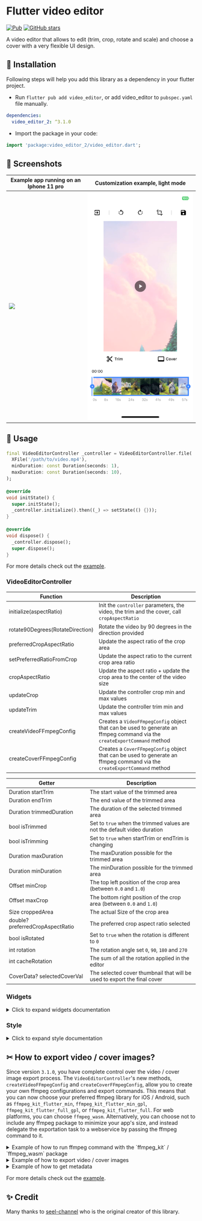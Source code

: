 # Flutter video editor

[![Pub](https://img.shields.io/pub/v/video_editor_2.svg)](https://pub.dev/packages/video_editor_2)
[![GitHub stars](https://img.shields.io/github/stars/Alberto-Monteiro/video_editor?style=social)](https://github.com/Alberto-Monteiro/video_editor/stargazers)

A video editor that allows to edit (trim, crop, rotate and scale) and choose a cover with a very flexible UI design.

## 📖 Installation

Following steps will help you add this library as a dependency in your flutter project.

- Run `flutter pub add video_editor`, or add video_editor to `pubspec.yaml` file manually.

```yaml
dependencies:
  video_editor_2: ^3.1.0
```

- Import the package in your code:

```dart
import 'package:video_editor_2/video_editor.dart';
```

## 📸 Screenshots

| Example app running on an Iphone 11 pro | Customization example, light mode |
| --------------------------------------- | --------------------------------- |
| ![](./assets/demo.gif)                  | ![](./assets/light_editor.png)    |

## 👀 Usage

```dart
final VideoEditorController _controller = VideoEditorController.file(
  XFile('/path/to/video.mp4'),
  minDuration: const Duration(seconds: 1),
  maxDuration: const Duration(seconds: 10),
);

@override
void initState() {
  super.initState();
  _controller.initialize().then((_) => setState(() {}));
}

@override
void dispose() {
  _controller.dispose();
  super.dispose();
}
```

For more details check out the [example](https://github.com/Alberto-Monteiro/video_editor/tree/master/example).

### VideoEditorController

| Function                         | Description                                                                                           |
| -------------------------------- |-------------------------------------------------------------------------------------------------------|
| initialize(aspectRatio)          | Init the `controller` parameters, the video, the trim and the cover, call `cropAspectRatio`           |
| rotate90Degrees(RotateDirection) | Rotate the video by 90 degrees in the direction provided                                              |
| preferredCropAspectRatio         | Update the aspect ratio of the crop area                                                              |
| setPreferredRatioFromCrop        | Update the aspect ratio to the current crop area ratio                                                |
| cropAspectRatio                  | Update the aspect ratio + update the crop area to the center of the video size                        |
| updateCrop                       | Update the controller crop min and max values                                                         |
| updateTrim                       | Update the controller trim min and max values                                                         |
| createVideoFFmpegConfig          | Creates a `VideoFFmpegConfig` object that can be used to generate an ffmpeg command via the `createExportCommand` method |
| createCoverFFmpegConfig          | Creates a `CoverFFmpegConfig` object that can be used to generate an ffmpeg command via the `createExportCommand` method  |

| Getter                           | Description                       |
| -------------------------------- | --------------------------------- |
| Duration startTrim               | The start value of the trimmed area |
| Duration endTrim                 | The end value of the trimmed area |
| Duration trimmedDuration         | The duration of the selected trimmed area |
| bool isTrimmed                   | Set to `true` when the trimmed values are not the default video duration |
| bool isTrimming                  | Set to `true` when startTrim or endTrim is changing |
| Duration maxDuration             | The maxDuration possible for the trimmed area |
| Duration minDuration             | The minDuration possible for the trimmed area |
| Offset minCrop                   | The top left position of the crop area (between `0.0` and `1.0`) |
| Offset maxCrop                   | The bottom right position of the crop area (between `0.0` and `1.0`) |
| Size croppedArea                 | The actual Size of the crop area |
| double? preferredCropAspectRatio | The preferred crop aspect ratio selected |
| bool isRotated                   | Set to `true` when the rotation is different to `0` |
| int rotation                     | The rotation angle set `0`, `90`, `180` and `270` |
| int cacheRotation                | The sum of all the rotation applied in the editor |
| CoverData? selectedCoverVal      | The selected cover thumbnail that will be used to export the final cover |

### Widgets

<details>
  <summary>Click to expand widgets documentation</summary>

####  Crop
##### 1. CropGridViewer

This widget is used to enable the crop actions on top of the video (CropGridViewer.edit), or only to preview the cropped result (CropGridViewer.preview).

| Param                            | Description                       |
| -------------------------------- | --------------------------------- |
| required VideoEditorController controller | The `controller` param is mandatory so every change in the controller settings will propagate in the crop view |
| EdgeInsets margin | The amount of space by which to inset the crop view, not used in preview mode |
| bool rotateCropArea | To preserve `preferredCropAspectRatio` when crop view is rotated |

#### Trimmer

##### 1. TrimSlider

Display the trimmer containing video thumbnails with rotation and crop parameters.

| Param                            | Description                       |
| -------------------------------- | --------------------------------- |
| required VideoEditorController controller | The `controller` param is mandatory so every change in the controller settings will propagate in the trim slider view |
| double height = 0.0 | The `height` param specifies the height of the generated thumbnails |
| double quality = 10 | The `quality` param specifies the quality of the generated thumbnails, from 0 to 100 ([more info](https://pub.dev/packages/get_thumbnail_video)) |
| double horizontalMargin = 0.0 | The `horizontalMargin` param specifies the horizontal space to set around the slider. It is important when the trim can be dragged (`controller.maxDuration` < `controller.videoDuration`) |
| Widget? child | The `child` param can be specify to display a widget below this one (e.g: TrimTimeline) |
| bool hasHaptic = true | The `hasHaptic` param specifies if haptic feed back can be triggered when the trim touch an edge (left or right) |
| double maxViewportRatioo = 2.5 | The `maxViewportRatio` param specifies the upper limit of the view ratio |
| ScrollController? scrollController | The `scrollController` param specifies the scroll controller to use for the trim slider view |

##### 2. TrimTimeline

Display the video timeline.

| Param                            | Description                       |
| -------------------------------- | --------------------------------- |
| required VideoEditorController controller | The `controller` param is mandatory so depending on the `controller.maxDuration`, the generated timeline will be different |
| double quantity = 8 | Expected `quantity` of elements shown in the timeline |
| EdgeInsets padding = EdgeInsets.zero | The `padding` param specifies the space surrounding the timeline |
| String localSeconds = 's' | The String to represents the seconds to show next to each timeline element |
| TextStyle? textStyle | The TextStyle to use to style the timeline text |

#### Cover
##### 1. CoverSelection

Display a couple of generated covers with rotation and crop parameters to updated the selected cover.

| Param                            | Description                       |
| -------------------------------- | --------------------------------- |
| required VideoEditorController controller | The `controller` param is mandatory so every change in the controller settings will propagate in the cover selection view |
| double size = 0.0 | The `size` param specifies the max size of the generated thumbnails |
| double quality = 10 | The `quality` param specifies the quality of the generated thumbnails, from 0 to 100 ([more info](https://pub.dev/packages/get_thumbnail_video)) |
| double horizontalMargin = 0.0 | The `horizontalMargin` param need to be specify when there is a margin outside the crop view, so in case of a change the new layout can be computed properly. |
| int quantity = 5 | The `quantity` param specifies the quantity of thumbnails to generate |
| Wrap? wrap | The `wrap` widget to use to customize the thumbnails wrapper |
| Function? selectedCoverBuilder | To returns how the selected cover should be displayed |

##### 2. CoverViewer

Display the selected cover with rotation and crop parameters.

| Param                            | Description                       |
| -------------------------------- | --------------------------------- |
| required VideoEditorController controller | The `controller` param is mandatory so every change in the controller settings will propagate the crop parameters in the cover view |
| String noCoverText = 'No selection' | The `noCoverText` param specifies the text to display when selectedCover is `null` |

</details>

### Style

<details>
  <summary>Click to expand style documentation</summary>

#### 1. CropStyle

You can create your own CropStyle class to customize the CropGridViewer appareance.

| Param                            | Description                       |
| -------------------------------- | --------------------------------- |
| Color croppingBackground = Colors.black.withOpacity(0.48) | The `croppingBackground` param specifies the color of the paint area outside the crop area when copping |
| Color background = Colors.black | The `background` param specifies the color of the paint area outside the crop area when not copping |
| double gridLineWidth = 1 | The `gridLineWidth` param specifies the width of the crop lines |
| Color gridLineColor = Colors.white | The `gridLineColor` param specifies the color of the crop lines |
| int gridSize = 3 | The `gridSize` param specifies the quantity of columns and rows in the crop view |
| Color boundariesColor = Colors.white | The `boundariesColor` param specifies the color of the crop area's corner |
| Color selectedBoundariesColor = kDefaultSelectedColor | The `selectedBoundariesColor` param specifies the color of the selected crop area's corner |
| double boundariesLength = 20 | The `boundariesLength` param specifies the length of the crop area's corner |
| double boundariesWidth = 5 | The `boundariesWidth` param specifies the width of the crop area's corner |

#### 2. TrimStyle

You can create your own TrimStyle class to customize the TrimSlider appareance.

| Param                            | Description                       |
| -------------------------------- | --------------------------------- |
| Color background = Colors.black.withOpacity(0.6) | The `background` param specifies the color of the paint area outside the trimmed area |
| Color positionLineColor = Colors.red | The `positionLineColor` param specifies the color of the line showing the video position |
| double positionLineWidth = 2 | The `positionLineWidth` param specifies the width  of the line showing the video position |
| Color lineColor = Colors.white | The `lineColor` param specifies the color of the borders around the trimmed area |
| Color onTrimmingColor = kDefaultSelectedColor | The `onTrimmingColor` param specifies the color of the borders around the trimmed area while it is getting trimmed |
| Color onTrimmedColor = kDefaultSelectedColor | The `onTrimmedColor` param specifies the color of the borders around the trimmed area when the trimmed parameters are not default values |
| double lineWidth = 2 | The `lineWidth` param specifies the width of the borders around the trimmed area |
| TrimSliderEdgesType borderRadius = 5 | The `borderRadius` param specifies the border radius around the trimmer |
| double edgesType = TrimSliderEdgesType.bar | The `edgesType` param specifies the style to apply to the edges (left & right) of the trimmer |
| double edgesSize | The `edgesSize` param specifies the size of the edges behind the icons |
| Color iconColor = Colors.black | The `iconColor` param specifies the color of the icons on the trimmed area's edges |
| double iconSize = 25 | The `iconSize` param specifies the size of the icon on the trimmed area's edges |
| IconData? leftIcon = Icons.arrow_left | The `leftIcon` param specifies the icon to show on the left edge of the trimmed area |
| IconData? rightIcon = Icons.arrow_right | The `rightIcon` param specifies the icon to show on the right edge of the trimmed area |

#### 3. CoverStyle

You can create your own CoverStyle class to customize the CoverSelection appareance.

| Param                            | Description                       |
| -------------------------------- | --------------------------------- |
| Color selectedBorderColor = Colors.white | The `selectedBorderColor` param specifies the color of the border around the selected cover thumbnail |
| double borderWidth = 2 | The `borderWidth` param specifies the width of the border around each cover thumbnails |
| double borderRadius = 5.0 | The `borderRadius` param specifies the border radius of each cover thumbnail |

</details>

## ✂ How to export video / cover images?

Since version `3.1.0`, you have complete control over the video / cover image export process. The `VideoEditorController`'s new methods, `createVideoFFmpegConfig` and `createCoverFFmpegConfig`, allow you to create your own ffmpeg configurations and export commands. This means that you can now choose your preferred ffmpeg library for iOS / Android, such as `ffmpeg_kit_flutter_min`, `ffmpeg_kit_flutter_min_gpl`, `ffmpeg_kit_flutter_full_gpl`, or `ffmpeg_kit_flutter_full`. For web platforms, you can choose `ffmpeg_wasm`. Alternatively, you can choose not to include any ffmpeg package to minimize your app's size, and instead delegate the exportation task to a webservice by passing the ffmpeg command to it.

<details>
  <summary>Example of how to run ffmpeg command with the `ffmpeg_kit` / `ffmpeg_wasm` package</summary>

```dart
import 'dart:async';
import 'dart:typed_data';

import 'package:cross_file/cross_file.dart';
import 'package:ffmpeg_kit_flutter_min_gpl/ffmpeg_kit.dart';
import 'package:ffmpeg_kit_flutter_min_gpl/ffmpeg_kit_config.dart';
import 'package:ffmpeg_kit_flutter_min_gpl/return_code.dart';
import 'package:ffmpeg_kit_flutter_min_gpl/statistics.dart';
import 'package:ffmpeg_wasm/ffmpeg_wasm.dart';
import 'package:video_thumbnail/video_thumbnail.dart';

class FFmpegExport {
  const FFmpegExport();

  Future<XFile> executeFFmpegIO({
    required String execute,
    required String outputPath,
    String? outputMimeType,
    void Function(FFmpegStatistics)? onStatistics,
  }) {
    final completer = Completer<XFile>();

    FFmpegKit.executeAsync(
      execute,
          (session) async {
        final code = await session.getReturnCode();

        if (ReturnCode.isSuccess(code)) {
          completer.complete(XFile(outputPath, mimeType: outputMimeType));
        } else {
          final state = FFmpegKitConfig.sessionStateToString(
            await session.getState(),
          );
          completer.completeError(
            Exception(
              'FFmpeg process exited with state $state and return code $code.'
                  '${await session.getOutput()}',
            ),
          );
        }
      },
      null,
      onStatistics != null
          ? (s) => onStatistics(FFmpegStatistics.fromIOStatistics(s))
          : null,
    );

    return completer.future;
  }

  Future<XFile> executeFFmpegWeb({
    required String execute,
    required Uint8List inputData,
    required String inputPath,
    required String outputPath,
    String? outputMimeType,
    void Function(FFmpegStatistics)? onStatistics,
  }) async {
    FFmpeg? ffmpeg;
    final logs = <String>[];
    try {
      ffmpeg = createFFmpeg(CreateFFmpegParam(log: false));
      ffmpeg.setLogger((LoggerParam logger) {
        logs.add('[${logger.type}] ${logger.message}');

        if (onStatistics != null && logger.type == 'fferr') {
          final statistics = FFmpegStatistics.fromMessage(logger.message);
          if (statistics != null) {
            onStatistics(statistics);
          }
        }
      });

      await ffmpeg.load();

      ffmpeg.writeFile(inputPath, inputData);
      await ffmpeg.runCommand(execute);

      final data = ffmpeg.readFile(outputPath);
      return XFile.fromData(data, mimeType: outputMimeType);
    } catch (e, s) {
      Error.throwWithStackTrace(
        Exception('Exception:\n$e\n\nLogs:${logs.join('\n')}}'),
        s,
      );
    } finally {
      ffmpeg?.exit();
    }
  }
}

/// Common class for ffmpeg_kit and ffmpeg_wasm statistics.
class FFmpegStatistics {
  final int videoFrameNumber;
  final double videoFps;
  final double videoQuality;
  final int size;
  final int time;
  final double bitrate;
  final double speed;

  static final statisticsRegex = RegExp(
    r'frame\s*=\s*(\d+)\s+fps\s*=\s*(\d+(?:\.\d+)?)\s+q\s*=\s*([\d.-]+)\s+L?size\s*=\s*(\d+)\w*\s+time\s*=\s*([\d:.]+)\s+bitrate\s*=\s*([\d.]+)\s*(\w+)/s\s+speed\s*=\s*([\d.]+)x',
  );

  const FFmpegStatistics({
    required this.videoFrameNumber,
    required this.videoFps,
    required this.videoQuality,
    required this.size,
    required this.time,
    required this.bitrate,
    required this.speed,
  });

  FFmpegStatistics.fromIOStatistics(Statistics s)
      : this(
    videoFrameNumber: s.getVideoFrameNumber(),
    videoFps: s.getVideoFps(),
    videoQuality: s.getVideoQuality(),
    size: s.getSize(),
    time: s.getTime(),
    bitrate: s.getBitrate(),
    speed: s.getSpeed(),
  );

  static FFmpegStatistics? fromMessage(String message) {
    final match = statisticsRegex.firstMatch(message);
    if (match != null) {
      return FFmpegStatistics(
        videoFrameNumber: int.parse(match.group(1)!),
        videoFps: double.parse(match.group(2)!),
        videoQuality: double.parse(match.group(3)!),
        size: int.parse(match.group(4)!),
        time: _timeToMs(match.group(5)!),
        bitrate: double.parse(match.group(6)!),
        // final bitrateUnit = match.group(7);
        speed: double.parse(match.group(8)!),
      );
    }

    return null;
  }

  double getProgress(int videoDurationMs) {
    return videoDurationMs <= 0.0
        ? 0.0
        : (time / videoDurationMs).clamp(0.0, 1.0);
  }

  static int _timeToMs(String timeString) {
    final parts = timeString.split(':');
    final hours = int.parse(parts[0]);
    final minutes = int.parse(parts[1]);
    final secondsParts = parts[2].split('.');
    final seconds = int.parse(secondsParts[0]);
    final milliseconds = int.parse(secondsParts[1]);
    return ((hours * 60 * 60 + minutes * 60 + seconds) * 1000 + milliseconds);
  }
}
```

</details>

<details>
  <summary>Example of how to export video / cover images</summary>

```dart
import 'dart:async';

import 'package:flutter/foundation.dart';
import 'package:path/path.dart' as path;
import 'package:path_provider/path_provider.dart';
import 'package:video_editor_2/domain/entities/file_format.dart';
import 'package:video_editor_2/video_editor.dart';
import 'package:video_thumbnail/video_thumbnail.dart';

Future<String> ioOutputPath(String filePath, FileFormat format) async {
  final tempPath = (await getTemporaryDirectory()).path;
  final name = path.basenameWithoutExtension(filePath);
  final epoch = DateTime.now().millisecondsSinceEpoch;
  return "$tempPath/${name}_$epoch.${format.extension}";
}

String _webPath(String prePath, FileFormat format) {
  final epoch = DateTime.now().millisecondsSinceEpoch;
  return '${prePath}_$epoch.${format.extension}';
}

String webInputPath(FileFormat format) => _webPath('input', format);

String webOutputPath(FileFormat format) => _webPath('output', format);

Future<XFile> exportVideo({
  void Function(FFmpegStatistics)? onStatistics,
  VideoExportFormat outputFormat = VideoExportFormat.mp4,
  double scale = 1.0,
  String customInstruction = '',
  VideoExportPreset preset = VideoExportPreset.none,
  bool isFiltersEnabled = true,
}) async {
  final inputPath = kIsWeb
      ? webInputPath(FileFormat.fromMimeType(_controller.file.mimeType))
      : _controller.file.path;
  final outputPath = kIsWeb
      ? webOutputPath(outputFormat)
      : await ioOutputPath(inputPath, outputFormat);

  final config = _controller.createVideoFFmpegConfig();
  final execute = config.createExportCommand(
    inputPath: inputPath,
    outputPath: outputPath,
    outputFormat: outputFormat,
    scale: scale,
    customInstruction: customInstruction,
    preset: preset,
    isFiltersEnabled: isFiltersEnabled,
  );

  debugPrint('run export video command : [$execute]');

  if (kIsWeb) {
    return const FFmpegExport().executeFFmpegWeb(
      execute: execute,
      inputData: await _controller.file.readAsBytes(),
      inputPath: inputPath,
      outputPath: outputPath,
      outputMimeType: outputFormat.mimeType,
      onStatistics: onStatistics,
    );
  } else {
    return const FFmpegExport().executeFFmpegIO(
      execute: execute,
      outputPath: outputPath,
      outputMimeType: outputFormat.mimeType,
      onStatistics: onStatistics,
    );
  }
}

Future<XFile> extractCover({
  void Function(FFmpegStatistics)? onStatistics,
  CoverExportFormat outputFormat = CoverExportFormat.jpg,
  double scale = 1.0,
  int quality = 100,
  bool isFiltersEnabled = true,
}) async {
  // file generated from the thumbnail library or video source
  final coverFile = await VideoThumbnail.thumbnailFile(
    imageFormat: ImageFormat.JPEG,
    thumbnailPath: kIsWeb ? null : (await getTemporaryDirectory()).path,
    video: _controller.file.path,
    timeMs: _controller.selectedCoverVal?.timeMs ??
        _controller.startTrim.inMilliseconds,
    quality: quality,
  );

  final inputPath = kIsWeb
      ? webInputPath(FileFormat.fromMimeType(coverFile.mimeType))
      : coverFile.path;
  final outputPath = kIsWeb
      ? webOutputPath(outputFormat)
      : await ioOutputPath(coverFile.path, outputFormat);

  var config = _controller.createCoverFFmpegConfig();
  final execute = config.createExportCommand(
    inputPath: inputPath,
    outputPath: outputPath,
    scale: scale,
    quality: quality,
    isFiltersEnabled: isFiltersEnabled,
  );

  debugPrint('VideoEditor - run export cover command : [$execute]');

  if (kIsWeb) {
    return const FFmpegExport().executeFFmpegWeb(
      execute: execute,
      inputData: await coverFile.readAsBytes(),
      inputPath: inputPath,
      outputPath: outputPath,
      outputMimeType: outputFormat.mimeType,
    );
  } else {
    return const FFmpegExport().executeFFmpegIO(
      execute: execute,
      outputPath: outputPath,
      outputMimeType: outputFormat.mimeType,
    );
  }
}
```

</details>


<details>
  <summary>Example of how to get metadata</summary>

```dart
import 'dart:async';

import 'package:ffmpeg_kit_flutter_min_gpl/ffprobe_kit.dart';
import 'package:flutter/foundation.dart';
import 'package:video_editor_2/domain/entities/file_format.dart';

Future<void> getMetaData(
    {required void Function(Map<dynamic, dynamic>? metadata)
    onCompleted}) async {
  if (kIsWeb) {
    // ffprobe is not available on the web
    // https://github.com/ffmpegwasm/ffmpeg.wasm/issues/121
    final format = FileFormat.fromMimeType(_controller.file.mimeType);
    final inputPath = webInputPath(format);
    const outputPath = 'output.txt';

    final outputFile = await const FFmpegExport().executeFFmpegWeb(
      execute: '-i $inputPath -f ffmetadata $outputPath',
      inputData: await _controller.file.readAsBytes(),
      outputMimeType: 'text/plain',
      inputPath: inputPath,
      outputPath: outputPath,
    );

    final metadata = await outputFile.readAsString();
    print(metadata);
    onCompleted({});
  } else {
    await FFprobeKit.getMediaInformationAsync(
      _controller.file.path,
          (session) async {
        final information = session.getMediaInformation();
        onCompleted(information?.getAllProperties());
      },
    );
  }
}
```

</details>

For more details check out the [example](https://github.com/Alberto-Monteiro/video_editor/tree/master/example).

## ✨ Credit

Many thanks to [seel-channel](https://github.com/seel-channel) who is the original creator of this library.